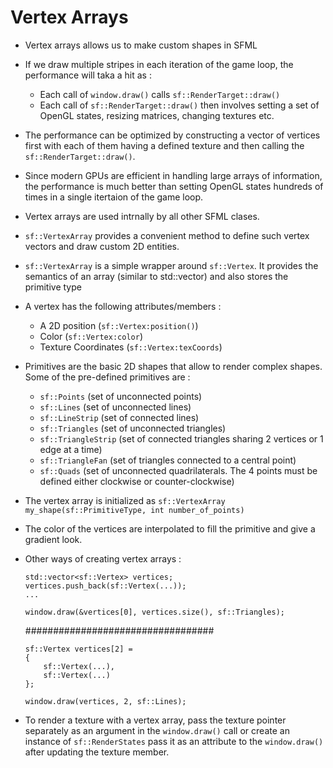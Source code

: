# Vertex Arrays

* Vertex arrays allows us to make custom shapes in SFML
* If we draw multiple stripes in each iteration of the game loop, the performance will taka a hit as :
  * Each call of `window.draw()` calls `sf::RenderTarget::draw()`
  * Each call of `sf::RenderTarget::draw()` then involves setting a set of OpenGL states, resizing matrices, changing textures etc.
* The performance can be optimized by constructing a vector of vertices first with each of them having a defined texture and then calling the `sf::RenderTarget::draw()`.
* Since modern GPUs are efficient in handling large arrays of information, the performance is much better than setting OpenGL states hundreds of times in a single 
itertaion of the game loop.
* Vertex arrays are used intrnally by all other SFML clases.
* `sf::VertexArray` provides a convenient method to define such vertex vectors and draw custom 2D entities.
* `sf::VertexArray` is a simple wrapper around `sf::Vertex`. It provides the semantics of an array (similar to std::vector) and also stores the primitive type
* A vertex has the following attributes/members :
  * A 2D position  (`sf::Vertex:position()`)
  * Color  (`sf::Vertex:color`)
  * Texture Coordinates  (`sf::Vertex:texCoords`)
* Primitives are the basic 2D shapes that allow to render complex shapes. Some of the pre-defined primitives are :
  * `sf::Points`  (set of unconnected points)
  * `sf::Lines`  (set of unconnected lines)
  * `sf::LineStrip`  (set of connected lines)
  * `sf::Triangles`  (set of unconnected triangles)
  * `sf::TriangleStrip`  (set of connected triangles sharing 2 vertices or 1 edge at a time)
  * `sf::TriangleFan`  (set of triangles connected to a central point)
  * `sf::Quads`  (set of unconnected quadrilaterals. The 4 points must be defined either clockwise or counter-clockwise)
* The vertex array is initialized as `sf::VertexArray my_shape(sf::PrimitiveType, int number_of_points)`
* The color of the vertices are interpolated to fill the primitive and give a gradient look.
* Other ways of creating vertex arrays :
  ```
  std::vector<sf::Vertex> vertices;
  vertices.push_back(sf::Vertex(...));
  ...

  window.draw(&vertices[0], vertices.size(), sf::Triangles);
  ```
  ##################################
  ```
  sf::Vertex vertices[2] =
  {
      sf::Vertex(...),
      sf::Vertex(...)
  };

  window.draw(vertices, 2, sf::Lines);
  ```

* To render a texture with a vertex array, pass the texture pointer separately as an argument in the `window.draw()` call or create an instance of `sf::RenderStates` 
pass it as an attribute to the `window.draw()` after updating the texture member.
